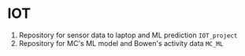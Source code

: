 # IOT

1. Repository for sensor data to laptop and ML prediction `IOT_project`
1. Repository for MC's ML model and Bowen's activity data `MC_ML`
